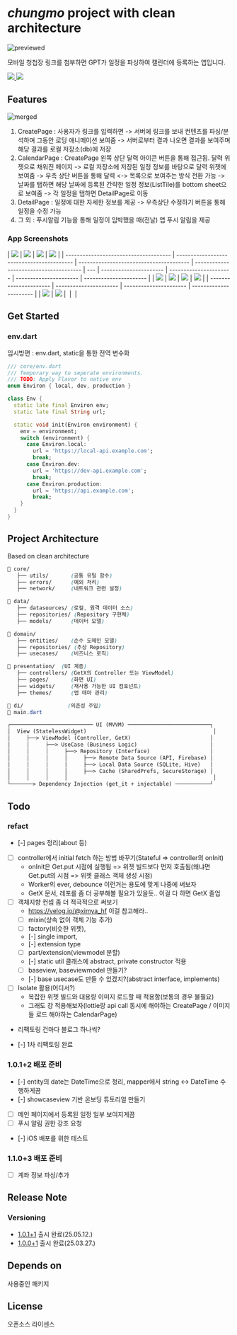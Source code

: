 # _chungmo_ project with clean architecture

![previewed](./designs/previews/brand.jpeg)

모바일 청첩장 링크를 첨부하면 GPT가 일정을 파싱하여 캘린더에 등록하는 앱입니다.

<a href="">
<img src="https://img.shields.io/badge/appstore-0D96F6?style=for-the-badge&logo=appstore&logoColor=white" >
</a>
<a href="https://play.google.com/store/apps/details?id=com.taebbong.chungmo">
<img src="https://img.shields.io/badge/google play-414141?style=for-the-badge&logo=googleplay&logoColor=white">
</a>

## Features

![merged](./designs/previews/merged.jpeg)

1. CreatePage : 사용자가 링크를 입력하면 -> 서버에 링크를 보내 컨텐츠를 파싱/분석하며 그동안 로딩 애니메이션 보여줌 -> 서버로부터 결과 나오면 결과를 보여주며 해당 결과를 로컬 저장소(db)에 저장
2. CalendarPage : CreatePage 왼쪽 상단 달력 아이콘 버튼을 통해 접근됨.
   달력 위젯으로 채워진 페이지 -> 로컬 저장소에 저장된 일정 정보를 바탕으로 달력 위젯에 보여줌 -> 우측 상단 버튼을 통해 달력 <-> 목록으로 보여주는 방식 전환 가능 -> 날짜를 탭하면 해당 날짜에 등록된 간략한 일정 정보(ListTile)를 bottom sheet으로 보여줌 -> 각 일정을 탭하면 DetailPage로 이동
3. DetailPage : 일정에 대한 자세한 정보를 제공 -> 우측상단 수정하기 버튼을 통해 일정을 수정 가능
4. 그 외 : 푸시알림 기능을 통해 일정이 임박했을 때(전날) 앱 푸시 알림을 제공

### App Screenshots

| ![](./designs/screenshots/splash.jpg) | ![](./designs/screenshots/permission.jpg) | ![](./designs/screenshots/main.jpg)     | ![](./designs/screenshots/loading.jpg) |
| ------------------------------------- | ----------------------------------------- | --------------------------------------- | -------------------------------------- | --- | ---------------------- | ---------------------- | ---------------------- | ---------------------- |
| ![](./designs/screenshots/result.jpg) | ![](./designs/screenshots/done.jpg)       | ![](./designs/screenshots/calendar.jpg) | ![](./designs/screenshots/list.jpg)    |     | ---------------------- | ---------------------- | ---------------------- | ---------------------- |
| ![](./designs/screenshots/detail.jpg) | ![](./designs/screenshots/edit.jpg)       | ![]()                                   | ![]()                                  |

## Get Started

### env.dart

임시방편 : env.dart, static을 통한 전역 변수화

```dart
/// core/env.dart
/// Temporary way to seperate environments.
/// TODO: Apply Flavor to native env
enum Environ { local, dev, production }

class Env {
  static late final Environ env;
  static late final String url;

  static void init(Environ environment) {
    env = environment;
    switch (environment) {
      case Environ.local:
        url = 'https://local-api.example.com';
        break;
      case Environ.dev:
        url = 'https://dev-api.example.com';
        break;
      case Environ.production:
        url = 'https://api.example.com';
        break;
    }
  }
}
```

## Project Architecture

Based on clean architecture

```css
📂 core/
   ├── utils/       (공통 유틸 함수)
   ├── errors/      (예외 처리)
   ├── network/     (네트워크 관련 설정)

📂 data/
   ├── datasources/ (로컬, 원격 데이터 소스)
   ├── repositories/ (Repository 구현체)
   ├── models/      (데이터 모델)

📂 domain/
   ├── entities/    (순수 도메인 모델)
   ├── repositories/ (추상 Repository)
   ├── usecases/    (비즈니스 로직)

📂 presentation/  (UI 계층)
   ├── controllers/ (GetX의 Controller 또는 ViewModel)
   ├── pages/       (화면 UI)
   ├── widgets/     (재사용 가능한 UI 컴포넌트)
   ├── themes/      (앱 테마 관리)

📂 di/              (의존성 주입)
📂 main.dart
```

```txt
┌────────────────────────── UI (MVVM) ──────────────────────────┐
│  View (StatelessWidget)                                        │
│     ├──> ViewModel (Controller, GetX)                         │
│     │     ├──> UseCase (Business Logic)                       │
│     │     │     ├──> Repository (Interface)                   │
│     │     │     │     ├──> Remote Data Source (API, Firebase) │
│     │     │     │     ├──> Local Data Source (SQLite, Hive)   │
│     │     │     │     ├──> Cache (SharedPrefs, SecureStorage) │
│     │     │     │                                              │
└───────> Dependency Injection (get_it + injectable) ───────────┘
```

## Todo

### refact

- [-] pages 정리(about 등)
- [ ] controller에서 initial fetch 하는 방법 바꾸기(Stateful => controller의 onInit)
  - onInit은 Get.put 시점에 실행됨 => 위젯 빌드보다 먼저 호출됨(왜냐면 Get.put의 시점 => 위젯 클래스 객체 생성 시점)
  - Worker의 ever, debounce 이런거는 용도에 맞게 나중에 써보자
  - GetX 문서, 레포를 좀 더 공부해볼 필요가 있을듯.. 이걸 다 하면 GetX 졸업
- [ ] 객체지향 컨셉 좀 더 적극적으로 써보기
  - https://velog.io/@ximya_hf 이걸 참고해라..
  - [ ] mixin(상속 없이 객체 기능 추가)
  - [ ] factory(비슷한 위젯),
  - [-] single import,
  - [-] extension type
  - [ ] part/extension(viewmodel 분할)
  - [-] static util 클래스에 abstract, private constructor 적용
  - [ ] baseview, baseviewmodel 만들기?
  - [-] base usecase도 만들 수 있겠지?(abstract interface, implements)
- [ ] Isolate 활용(어디서?)
  - 복잡한 위젯 빌드와 대용량 이미지 로드할 때 적용함(보통의 경우 불필요)
  - 그래도 걍 적용해보자(lottie랑 api call 동시에 해야하는 CreatePage / 이미지들 로드 해야하는 CalendarPage)
- 리팩토링 건마다 블로그 하나씩?

- [-] 1차 리팩토링 완료

### 1.0.1+2 배포 준비

- [-] entity의 date는 DateTime으로 정리, mapper에서 string <-> DateTime 수행하게끔
- [-] showcaseview 기반 온보딩 튜토리얼 만들기
- [ ] 메인 페이지에서 등록된 일정 일부 보여지게끔
- [ ] 푸시 알림 권한 강조 요청
- [-] iOS 배포를 위한 테스트

### 1.1.0+3 배포 준비

- [ ] 계좌 정보 파싱/추가

## Release Note

### Versioning

- [1.0.1+1]() 출시 완료(25.05.12.)
- [1.0.0+1]() 출시 완료(25.03.27.)

## Depends on

사용중인 패키지

## License

오픈소스 라이센스
